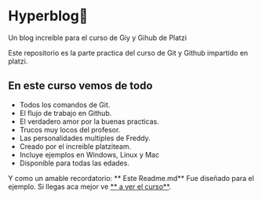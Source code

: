# Hyperblog💚
Un blog increible para el curso de Giy y Gihub de Platzi

Este repositorio es la parte practica del curso de Git y Github impartido en platzi.

## En este curso vemos de todo
* Todos los comandos de Git.
* El flujo de trabajo en Github.
* El verdadero amor por la buenas practicas.
* Trucos muy locos del profesor.
* Las personalidades multiples de Freddy.
* Creado por el increible platziteam.
* Incluye ejemplos en Windows, Linux y Mac
* Disponible para todas las edades.

Y como un amable recordatorio: ** Este Readme.md** Fue diseñado para el ejemplo. Si llegas aca mejor ve [** a ver el curso**](https://platzi.com/cursos/git-github/ "a ver el curso").